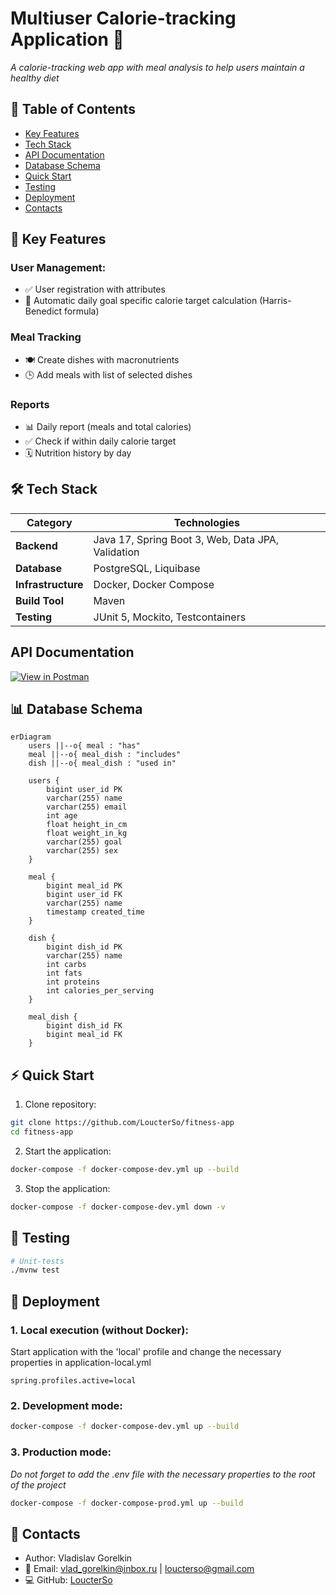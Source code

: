 # Multiuser Calorie-tracking Application 🚀

*A calorie-tracking web app with meal analysis to help users maintain a healthy diet*

## 📌 Table of Contents
- [Key Features](#-key-features)
- [Tech Stack](#-tech-stack)
- [API Documentation](#api-documentation)
- [Database Schema](#-database-schema)
- [Quick Start](#-quick-start)
- [Testing](#-testing)
- [Deployment](#-deployment)
- [Contacts](#-contacts)

## 🌟 Key Features
### User Management:
- ✅ User registration with attributes
- 🧮 Automatic daily goal specific calorie target calculation (Harris-Benedict formula)
  
### Meal Tracking
- 🍽️ Create dishes with macronutrients
- 🕒 Add meals with list of selected dishes

### Reports
- 📊 Daily report (meals and total calories)
- ✅ Check if within daily calorie target
- 🗓️ Nutrition history by day

## 🛠 Tech Stack
| Category       | Technologies                          |
|----------------|-----------------------------------|
| **Backend**     | Java 17, Spring Boot 3, Web, Data JPA, Validation|
| **Database**| PostgreSQL, Liquibase             |
| **Infrastructure** | Docker, Docker Compose       |
| **Build Tool**     | Maven|
| **Testing** | JUnit 5, Mockito, Testcontainers |

## API Documentation

[![View in Postman](https://img.shields.io/badge/Postman-View_Documentation-FF6C37?logo=postman&logoColor=white)](https://documenter.getpostman.com/view/41252659/2sB2cUA2yf)

## 📊 Database Schema

```mermaid
erDiagram
    users ||--o{ meal : "has"
    meal ||--o{ meal_dish : "includes"
    dish ||--o{ meal_dish : "used in"

    users {
        bigint user_id PK
        varchar(255) name
        varchar(255) email
        int age
        float height_in_cm
        float weight_in_kg
        varchar(255) goal
        varchar(255) sex
    }

    meal {
        bigint meal_id PK
        bigint user_id FK
        varchar(255) name
        timestamp created_time
    }

    dish {
        bigint dish_id PK
        varchar(255) name
        int carbs
        int fats
        int proteins
        int calories_per_serving
    }

    meal_dish {
        bigint dish_id FK
        bigint meal_id FK
    }
```

## ⚡ Quick Start
1. Clone repository:
```bash
git clone https://github.com/LoucterSo/fitness-app
cd fitness-app
```

2. Start the application:
```bash
docker-compose -f docker-compose-dev.yml up --build
```
3. Stop the application:
```bash
docker-compose -f docker-compose-dev.yml down -v
```

## 🧪 Testing
```bash
# Unit-tests
./mvnw test
```

## 🐳 Deployment
### 1. Local execution (without Docker):
Start application with the 'local' profile and change the necessary properties in application-local.yml
```properties
spring.profiles.active=local
```

### 2. Development mode:
```bash
docker-compose -f docker-compose-dev.yml up --build
```
### 3. Production mode:
*Do not forget to add the .env file with the necessary properties to the root of the project*
```bash
docker-compose -f docker-compose-prod.yml up --build
```

## 📧 Contacts
- Author: Vladislav Gorelkin
- 📧 Email: vlad_gorelkin@inbox.ru | loucterso@gmail.com
- 💻 GitHub: [LoucterSo](https://github.com/LoucterSo)
